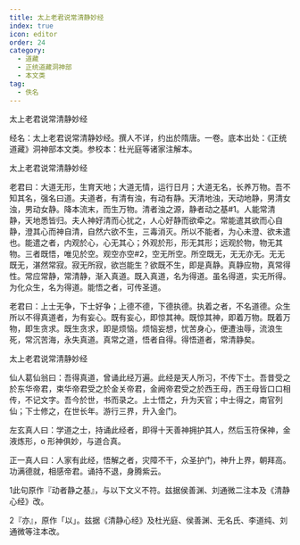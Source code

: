 ```yaml
---
title: 太上老君说常清静妙经
index: true
icon: editor
order: 24
category:
  - 道藏
  - 正统道藏洞神部
  - 本文类
tag:
  - 佚名
---
```


太上老君说常清静妙经  

经名：太上老君说常清静妙经。撰人不详，约出於隋唐。一卷。底本出处：《正统道藏》洞神部本文类。参校本：杜光庭等诸家注解本。  

太上老君说常清静妙经  

老君曰：大道无形，生育天地；大道无情，运行日月；大道无名，长养万物。吾不知其名，强名曰道。夫道者，有清有浊，有动有静。天清地浊，天动地静，男清女浊，男动女静。降本流末，而生万物。清者浊之源，静者动之基#1。人能常清静，天地悉皆归。夫人神好清而心扰之，人心好静而欲牵之。常能遣其欲而心自静，澄其心而神自清，自然六欲不生，三毒消灭。所以不能者，为心未澄、欲未遣也。能遣之者，内观於心，心无其心；外观於形，形无其形；远观於物，物无其物。三者既悟，唯见於空。观空亦空#2，空无所空。所空既无，无无亦无。无无既无，湛然常寂。寂无所寂，欲岂能生？欲既不生，即是真静。真静应物，真常得性。常应常静，常清静，渐入真道。既入真道，名为得道。虽名得道，实无所得。为化众生，名为得道。能悟之者，可传圣道。  

老君曰：上士无争，下士好争；上德不德，下德执德。执着之者，不名道德。众生所以不得真道者，为有妄心。既有妄心，即惊其神。既惊其神，即着万物。既着万物，即生贪求。既生贪求，即是烦恼。烦恼妄想，忧苦身心，便遭浊辱，流浪生死，常沉苦海，永失真道。真常之道，悟者自得。得悟道者，常清静矣。  

太上老君说常清静妙经  

仙人葛仙翁曰：吾得真道，曾诵此经万遍。此经是天人所习，不传下士。吾昔受之於东华帝君，束华帝君受之於金关帝君，金阙帝君受之於西王母，西王母皆口口相传，不记文字。吾今於世，书而录之。上士悟之，升为天官；中士得之，南官列仙；下士修之，在世长年。游行三界，升入金门。  

左玄真人曰：学道之士，持诵此经者，即得十天善神拥护其人，然后玉符保神，金液炼形，o 形神俱妙，与道合真。  

正一真人曰：人家有此经，悟解之者，灾障不干，众圣护门，神升上界，朝拜高。功满德就，相感帝君。诵持不退，身腾紫云。  

1此句原作『动者静之基』，与以下文义不符。兹据侯善渊、刘通微二注本及《清静心经》改。  

2『亦』，原作「以」。兹据《清静心经》及杜光庭、侯善渊、无名氏、李道纯、刘通微等注本改。  
